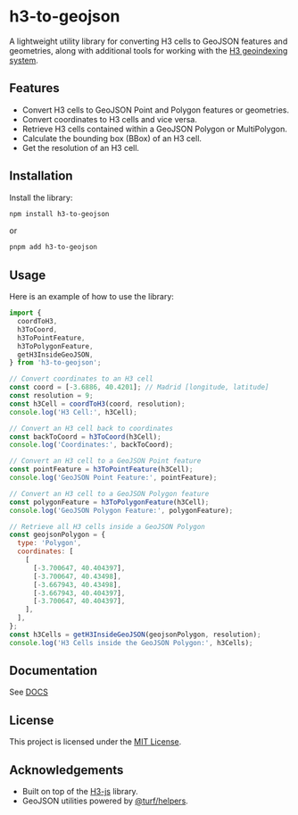 # h3-to-geojson

A lightweight utility library for converting H3 cells to GeoJSON features and geometries, along with additional tools for working with the [H3 geoindexing system](https://h3geo.org/).

## Features

- Convert H3 cells to GeoJSON Point and Polygon features or geometries.
- Convert coordinates to H3 cells and vice versa.
- Retrieve H3 cells contained within a GeoJSON Polygon or MultiPolygon.
- Calculate the bounding box (BBox) of an H3 cell.
- Get the resolution of an H3 cell.

## Installation

Install the library:

```bash
npm install h3-to-geojson
```

or

```bash
pnpm add h3-to-geojson
```

## Usage

Here is an example of how to use the library:

```javascript
import {
  coordToH3,
  h3ToCoord,
  h3ToPointFeature,
  h3ToPolygonFeature,
  getH3InsideGeoJSON,
} from 'h3-to-geojson';

// Convert coordinates to an H3 cell
const coord = [-3.6886, 40.4201]; // Madrid [longitude, latitude]
const resolution = 9;
const h3Cell = coordToH3(coord, resolution);
console.log('H3 Cell:', h3Cell);

// Convert an H3 cell back to coordinates
const backToCoord = h3ToCoord(h3Cell);
console.log('Coordinates:', backToCoord);

// Convert an H3 cell to a GeoJSON Point feature
const pointFeature = h3ToPointFeature(h3Cell);
console.log('GeoJSON Point Feature:', pointFeature);

// Convert an H3 cell to a GeoJSON Polygon feature
const polygonFeature = h3ToPolygonFeature(h3Cell);
console.log('GeoJSON Polygon Feature:', polygonFeature);

// Retrieve all H3 cells inside a GeoJSON Polygon
const geojsonPolygon = {
  type: 'Polygon',
  coordinates: [
    [
      [-3.700647, 40.404397],
      [-3.700647, 40.43498],
      [-3.667943, 40.43498],
      [-3.667943, 40.404397],
      [-3.700647, 40.404397],
    ],
  ],
};
const h3Cells = getH3InsideGeoJSON(geojsonPolygon, resolution);
console.log('H3 Cells inside the GeoJSON Polygon:', h3Cells);
```

## Documentation

See [DOCS](./docs/README.md)

## License

This project is licensed under the [MIT License](LICENSE).

## Acknowledgements

- Built on top of the [H3-js](https://github.com/uber/h3-js) library.
- GeoJSON utilities powered by [@turf/helpers](https://turfjs.org/).
